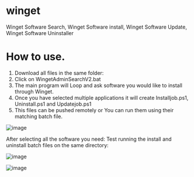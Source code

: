 # winget
Winget Software Search, Winget Software install, Winget Software Update, Winget Software Uninstaller

# How to use.
1) Download all files in the same folder:
2) Click on WingetAdminSearchV2.bat
3) The main program will Loop and ask software you would like to install through Winget.
4) Once you have selected multiple applications it will create Installjob.ps1, Uninstall.ps1 and Updatejob.ps1
5) This files can be pushed remotely or You can run them using their matching batch file. 

![image](https://github.com/user-attachments/assets/26a418ee-bef4-42a7-a96c-b6bc152dbef0)

After selecting all the software you need:
Test running the install and uninstall batch files on the same directory:

![image](https://github.com/user-attachments/assets/b7852a20-25f6-412d-802d-8b0c027ad96f)

![image](https://github.com/user-attachments/assets/1c5ad999-d0c0-45bd-a9ef-e1b27897c9cd)


